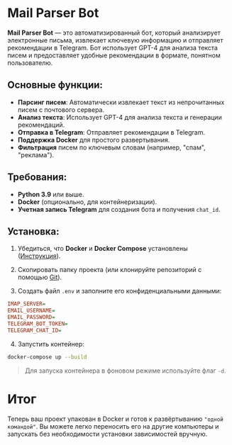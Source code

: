# Mail Parser Bot

**Mail Parser Bot** — это автоматизированный бот, который анализирует электронные письма, извлекает ключевую информацию и отправляет рекомендации в Telegram. Бот использует GPT-4 для анализа текста писем и предоставляет удобные рекомендации в формате, понятном пользователю.

## Основные функции:

- **Парсинг писем**: Автоматически извлекает текст из непрочитанных писем с почтового сервера.
- **Анализ текста**: Использует GPT-4 для анализа текста и генерации рекомендаций.
- **Отправка в Telegram**: Отправляет рекомендации в Telegram.
- **Поддержка Docker** для простого развертывания.
- **Фильтрация** писем по ключевым словам (например, "спам", "реклама").

## Требования:

- **Python 3.9** или выше.
- **Docker** (опционально, для контейнеризации).
- **Учетная запись Telegram** для создания бота и получения `chat_id`.

## Установка:

1. Убедиться, что **Docker** и **Docker Compose** установлены ([Инструкция](https://docs.docker.com/engine/install/)).  

2. Скопировать папку проекта (или клонируйте репозиторий с помощью [Git](https://github.com/makiss92/mail_parser_bot.git)).

3. Создать файл `.env` и заполните его конфиденциальными данными:
```ini
IMAP_SERVER=
EMAIL_USERNAME=
EMAIL_PASSWORD=
TELEGRAM_BOT_TOKEN=
TELEGRAM_CHAT_ID=
```

4. Запустить контейнер:
```bash
docker-compose up --build
```
> Для запуска контейнера в фоновом режиме используйте флаг `-d`.

# Итог
Теперь ваш проект упакован в Docker и готов к развёртыванию `"одной командой"`. 
Вы можете легко переносить его на другие компьютеры и запускать без необходимости установки зависимостей вручную.

